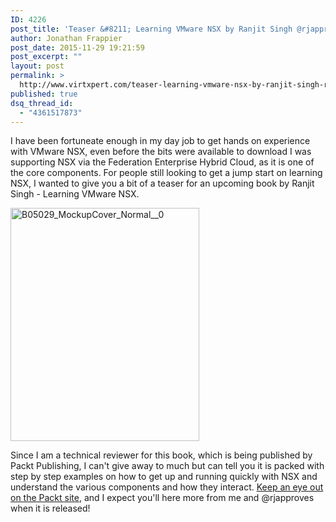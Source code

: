 ```yaml
---
ID: 4226
post_title: 'Teaser &#8211; Learning VMware NSX by Ranjit Singh @rjapproves'
author: Jonathan Frappier
post_date: 2015-11-29 19:21:59
post_excerpt: ""
layout: post
permalink: >
  http://www.virtxpert.com/teaser-learning-vmware-nsx-by-ranjit-singh-rjapproves/
published: true
dsq_thread_id:
  - "4361517873"
---
```

I have been fortuneate enough in my day job to get hands on experience with VMware NSX, even before the bits were available to download I was supporting NSX via the Federation Enterprise Hybrid Cloud, as it is one of the core components. For people still looking to get a jump start on learning NSX, I wanted to give you a bit of a teaser for an upcoming book by Ranjit Singh - Learning VMware NSX.

<a href="http://www.virtxpert.com/wp-content/uploads/2015/11/B05029_MockupCover_Normal__0.png"><img class="aligncenter wp-image-4227 size-full" src="http://www.virtxpert.com/wp-content/uploads/2015/11/B05029_MockupCover_Normal__0.png" alt="B05029_MockupCover_Normal__0" width="302" height="373" /></a>

Since I am a technical reviewer for this book, which is being published by Packt Publishing, I can't give away to much but can tell you it is packed with step by step examples on how to get up and running quickly with NSX and understand the various components and how they interact. <a href="https://www.packtpub.com/virtualization-and-cloud/learning-vmware-nsx" target="_blank">Keep an eye out on the Packt site</a>, and I expect you'll here more from me and @rjapproves when it is released!

&nbsp;

&nbsp;